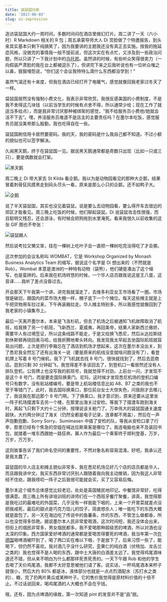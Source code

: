 ```yaml
---
title: 袋鼠国归来
date: '2017-06-03'
slug: oz-impression
---
```


造访袋鼠国大约一周时间，多数时间闷在酒店里做幻灯片。周二讲了一天（六小时）R Markdown 相关的 R 包；周五承蒙导师大人 Di 赏脸做了个特邀报告，到头来其实基本只剩下纯搞笑了，因为我要讲的主题我还没有真正去实施。按我的拖延症风格，没做完的事情我一般不提前说，但这次实在有点忙，又涉及到一些政治问题，所以只讲了一下我计划中的[乌托邦](https://slides.yihui.org/2017-DSM-Journal-Yihui-Xie.html)。虽然讲的时候，有些听众笑得很卖力（一向假装严肃脸的我在台上都被逗乐了），但讲完下来之后我听说也有一位听众嗤之以鼻，狠狠埋怨说，“你们这个会议我特特么滴什么东西都没学到！”

虽然气温还有十来度，但我在酒店已经打开了电暖气，感觉就像回我老家过冬天了一样。

袋鼠国居然没有强制小费文化，我表示非常欣赏。我很反感美国的小费制度，不是我不舍得这几块钱（以前当学生的时候有点舍不得，所以通常少给；现在工作了就适当多给点），而是我非常讨厌那种被绑架的感觉，“我不给服务员小费他/她就会活不下去”。嘿，养活服务员难道不是店主的主要责任吗？在墨尔本吃饭，感觉服务员就没美帝那么殷勤，我也吃得自在一些。

袋鼠国刷信用卡居然要密码。我的天，我的密码是什么我自己都不知道。不过小额的貌似也可以签字解决。

久闻黑天鹅，终于在袋鼠国一见。据说黑天鹅通常都是奇数只出现（比如一只或三只），要是偶数就会打架。

![黑天鹅](https://db.yihui.org/images/black-swan.jpg)

周二晚上 Di 带大家去 St Kilda 看企鹅。我以为是动物园看见的那种大企鹅，结果冒着刺骨狂风摸黑走到码头尽头一看，原来是那么小只的企鹅，还不如鸭子大。

![企鹅](https://db.yihui.org/images/penguin.jpg)

说了半天袋鼠国，其实也没见着袋鼠。说是要么去动物园看，要么得开车去很远的郊区才能看见。周三晚上吃饭的时候，他们聊起袋鼠。Di 说袋鼠攻击性很强，而且聪明又残忍，还会游泳，有时候会把狗拖到水里淹死。看来我很久以前收集的这张 GIF 图也不夸张：

![袋鼠踢人](https://slides.yihui.org/gif/kangroo-kick.gif)

然后说考拉又懒又笨，挂在一棵树上吃叶子会一直把一棵树吃完没得吃了才会挪。

这次参加的会议名称叫 WOMBAT，它是 Workshop Organized by Monash Business Analytics Team 的缩写，据说这个名字是 Di 想出来的（不然就是 Rob）。Wombat 本意是澳洲的一种特有动物（袋熊），他们硬是凑出了这个缩写，也是蛮拼的。后来我在机场转悠的时候，一个华人店员跟我说这是王八蛋，这音译……我听了差点没昏过去。

开会那天下午我第一个讲，讲完我就溜走了，去维多利亚女王市场看了一圈。市场很是破旧，跟国内的菜市场大棚一样，棚子底下一个个摊位。每天这些摊主就是上午把货物用车拉过来，下午再装箱拉走。华人摊主特别多，所以我感觉就像回到了我老家的小镇集市上。

最后一天离开墨尔本，本来是飞洛杉矶，但去了机场之后被通知飞机故障取消了航班，给我换了另一个航班，飞新西兰、夏威夷，再回美帝，结果人家新西兰傲娇，需要华人有过境签证，所以这条线路不能走，于是又给换飞悉尼，然后从达拉斯绕到休斯顿再绕回奥马哈，给我折腾地晕头转向。我发现我太早起去坐国际航班就容易出问题，上次是把行李箱忘在了酒店到机场才想起来，这次在墨尔本没出关，到了悉尼我全然忘了还有出海关一说（要是原来的航线没变就啥问题没有了），看登机牌上写着 8 号门候机，我下了飞机就去找 8 号门，很快就找到了，然后去逛商店。逛到只剩 30 分钟起飞，我觉得差不多该回去了，到登机口一看居然还没有人排队登机，公告牌上也没写我的航班号，我就觉得不对劲，上前台一问，才发现不是这个 8 号门，而是要走国际换乘门。尼玛，这时候才发现悉尼机场的登机口编号只有数字，没有航站楼编号。要是带上航站楼信息比如 A8、B7 之类的我也不至于等错门了。此时，我去国际换乘口，那位前台女士大惊失色，问我刚才去哪儿了，我说我在那边那个 8 号门啊。下了换乘口，我才意识到，原来还要从这里坐一阵子机场摆渡车去另一个楼，在那里出海关过安检。等我下了摆渡车跑到海关时，离起飞只剩下大约十二分钟，按理说该关舱门了。万幸伟大的袋鼠国通关速度超快，大约两分钟过了海关（仍然全都是电子记录，连章都不用盖），然后在一声声抱歉抱歉、Sorry Sorry、Sumimasen 中插了安检的队，等我从安检口拿了行李，那里已经有个焦急的空姐在喊达拉斯乘客是哪位了。我连电脑也来不及装回书包，就搂着一堆东西跟她一路狂奔。寡人作为最后一个乘客终于顺利登基，万岁，万岁，万万岁。

这则故事告诉了我们命名空间的重要性，不然对象名称容易混淆。好吧，我承认还是我太蠢了。

袋鼠国的华人店主和摊主貌似非常多，我在悉尼机场见好几个店的店员都是华人，而且跟我讲中文。我买东西非常讨厌别人跟随着我向我主动推销，因为我这人非常经不住劝，跟我唠叨一阵子之后我很可能就会买，买了又容易后悔。

墨尔本这个城市总体感觉比较老旧，处处是英国殖民地印记。中餐馆非常好，吃得很满意。周三晚上所有讲培训班的讲师们在一个西班牙餐厅聚餐，讲真，我觉得那是我吃过的最难吃的外国菜，几乎没有一样我能下咽的，上来一个开胃菜就差点没把我咸死，最后的甜点是巧克力馅儿的饺子，简直想杀人；唯一能吃下的东西大概就是面包了。另一天在海边吃了传说中的鱼薯条，炸的东西，不管怎么做都香，所以也没觉得多惊艳。据说墨尔本人民非常爱喝酒，这次时间短，我还没体会出来，但街上的烟民非常多，男女烟民都多。我不爱喝那种超级苦的啤酒，所以对酒也没太深的印象。西方国家爱好啤酒的通常都是爱喝苦得要死的啤酒，我当年第一次[在德国](/cn/2008/08/germany-trip-3/)喝啤酒被吓到了，喝了两口实在难以下咽，于是放下了，后来习惯一些了，能喝下，但仍然不喜欢。我对酒几乎没什么研究，歪果仁的纯白酒（伏特加、龙舌兰之类的）我也觉得不是人喝的东西，跟中土大唐的白酒差太远了。我觉得鸡尾酒味道还不错，但从来不明白为什么都那样死贵死贵的。一天下午跟 Rob 和他的学生去喝了天价鸡尾酒，我都不太好意思被他们请了客。说实话，一杯鸡尾酒本来杯子就很小，然后大约 80% 都是冰，液体部分也就是一点点烈酒配水（苏打水之类的）、糖，完了扔两片黄瓜或某种叶子。它的售价我觉得是原材料价值的十倍不止。不过话说回来，喝鸡尾酒的人大概也不会在乎钱。

哦，还有，因为点啤酒的缘故，第一次知道 pint 的发音并不是“品”脱。
